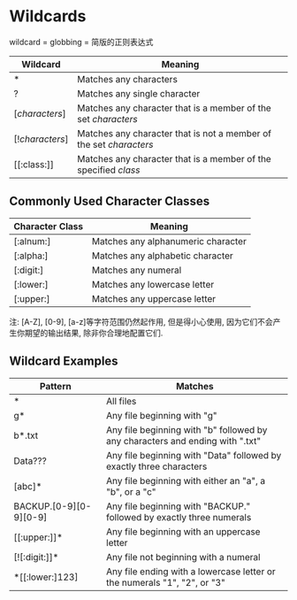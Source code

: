 # Wildcards

wildcard = globbing = 简版的正则表达式

| Wildcard        | Meaning                                                            |
|-----------------|--------------------------------------------------------------------|
| *               | Matches any characters                                             |
| ?               | Matches any single character                                       |
| [*characters*]  | Matches any character that is a member of the set *characters*     |
| [!*characters*] | Matches any character that is not a member of the set *characters* |
| [[:class:]]     | Matches any character that is a member of the specified *class*    |

## Commonly Used Character Classes
| Character Class | Meaning                            |
|-----------------|------------------------------------|
| [:alnum:]       | Matches any alphanumeric character |
| [:alpha:]       | Matches any alphabetic character   |
| [:digit:]       | Matches any numeral                |
| [:lower:]       | Matches any lowercase letter       |
| [:upper:]       | Matches any uppercase letter       |

注: [A-Z], [0-9], [a-z]等字符范围仍然起作用, 但是得小心使用, 因为它们不会产生你期望的输出结果, 除非你合理地配置它们.

## Wildcard Examples
| Pattern                | Matches                                                                       |
|------------------------|-------------------------------------------------------------------------------|
| *                      | All files                                                                     |
| g*                     | Any file beginning with "g"                                                   |
| b*.txt                 | Any file beginning with "b" followed by any characters and ending with ".txt" |
| Data???                | Any file beginning with "Data" followed by exactly three characters           |
| [abc]*                 | Any file beginning with either an "a", a "b", or a "c"                        |
| BACKUP.[0-9][0-9][0-9] | Any file beginning with "BACKUP." followed by exactly three numerals          |
| [[:upper:]]*           | Any file beginning with an uppercase letter                                   |
| [![:digit:]]*          | Any file not beginning with a numeral                                         |
| *[[:lower:]123]        | Any file ending with a lowercase letter or the numerals "1", "2", or "3"      |
